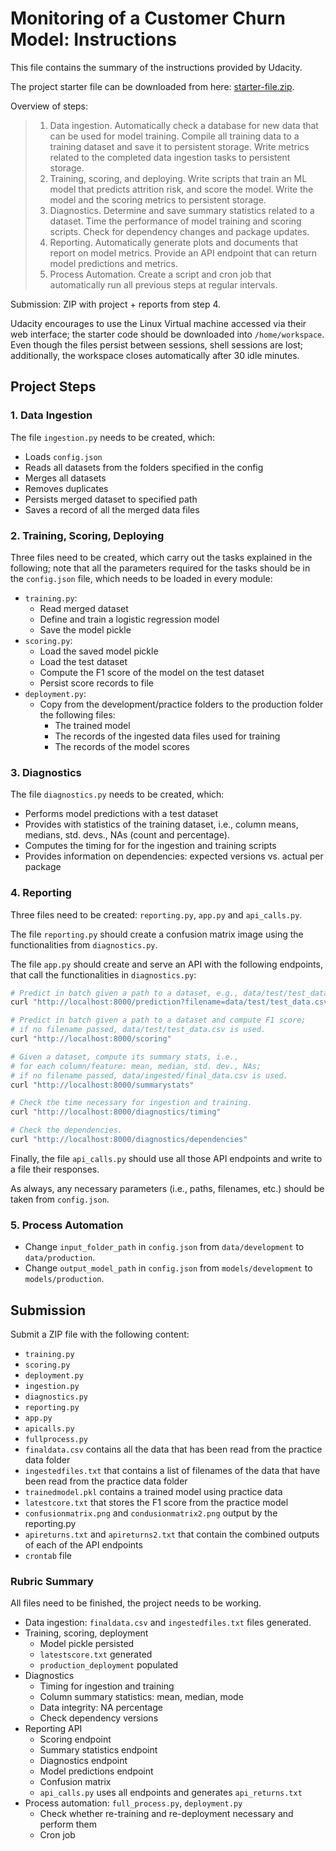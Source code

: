 # Monitoring of a Customer Churn Model: Instructions

This file contains the summary of the instructions provided by Udacity.

The project starter file can be downloaded from here: [starter-file.zip](https://video.udacity-data.com/topher/2021/March/60412fe6_starter-file/starter-file.zip).

Overview of steps:

> 1. Data ingestion. Automatically check a database for new data that can be used for model training. Compile all training data to a training dataset and save it to persistent storage. Write metrics related to the completed data ingestion tasks to persistent storage.
> 2. Training, scoring, and deploying. Write scripts that train an ML model that predicts attrition risk, and score the model. Write the model and the scoring metrics to persistent storage.
> 3. Diagnostics. Determine and save summary statistics related to a dataset. Time the performance of model training and scoring scripts. Check for dependency changes and package updates.
> 4. Reporting. Automatically generate plots and documents that report on model metrics. Provide an API endpoint that can return model predictions and metrics.
> 5. Process Automation. Create a script and cron job that automatically run all previous steps at regular intervals.

Submission: ZIP with project + reports from step 4.

Udacity encourages to use the Linux Virtual machine accessed via their web interface; the starter code should be downloaded into `/home/workspace`. Even though the files persist between sessions, shell sessions are lost; additionally, the workspace closes automatically after 30 idle minutes.

## Project Steps

### 1. Data Ingestion

The file `ingestion.py` needs to be created, which:

- Loads `config.json`
- Reads all datasets from the folders specified in the config
- Merges all datasets
- Removes duplicates
- Persists merged dataset to specified path
- Saves a record of all the merged data files

### 2. Training, Scoring, Deploying

Three files need to be created, which carry out the tasks explained in the following; note that all the parameters required for the tasks should be in the `config.json` file, which needs to be loaded in every module:

- `training.py`:
  - Read merged dataset
  - Define and train a logistic regression model
  - Save the model pickle
- `scoring.py`:
  - Load the saved model pickle
  - Load the test dataset
  - Compute the F1 score of the model on the test dataset
  - Persist score records to file
- `deployment.py`:
  - Copy from the development/practice folders to the production folder the following files:
    - The trained model
    - The records of the ingested data files used for training
    - The records of the model scores

### 3. Diagnostics

The file `diagnostics.py` needs to be created, which:

- Performs model predictions with a test dataset
- Provides with statistics of the training dataset, i.e., column means, medians, std. devs., NAs (count and percentage).
- Computes the timing for for the ingestion and training scripts
- Provides information on dependencies: expected versions vs. actual per package

### 4. Reporting

Three files need to be created: `reporting.py`, `app.py` and `api_calls.py`.

The file `reporting.py` should create a confusion matrix image using the functionalities from `diagnostics.py`.

The file `app.py` should create and serve an API with the following endpoints, that call the functionalities in `diagnostics.py`:

```bash
# Predict in batch given a path to a dataset, e.g., data/test/test_data.csv
curl "http://localhost:8000/prediction?filename=data/test/test_data.csv"

# Predict in batch given a path to a dataset and compute F1 score; 
# if no filename passed, data/test/test_data.csv is used.
curl "http://localhost:8000/scoring"

# Given a dataset, compute its summary stats, i.e.,
# for each column/feature: mean, median, std. dev., NAs;
# if no filename passed, data/ingested/final_data.csv is used.
curl "http://localhost:8000/summarystats"

# Check the time necessary for ingestion and training.
curl "http://localhost:8000/diagnostics/timing"

# Check the dependencies.
curl "http://localhost:8000/diagnostics/dependencies"
```

Finally, the file `api_calls.py` should use all those API endpoints and write to a file their responses.

As always, any necessary parameters (i.e., paths, filenames, etc.) should be taken from `config.json`.

### 5. Process Automation

- Change `input_folder_path` in `config.json` from `data/development` to `data/production`.
- Change `output_model_path` in `config.json` from `models/development` to `models/production`.


## Submission

Submit a ZIP file with the following content:

- `training.py`
- `scoring.py`
- `deployment.py`
- `ingestion.py`
- `diagnostics.py`
- `reporting.py`
- `app.py`
- `apicalls.py`
- `fullprocess.py`
- `finaldata.csv` contains all the data that has been read from the practice data folder
- `ingestedfiles.txt` that contains a list of filenames of the data that have been read from the practice data folder
- `trainedmodel.pkl` contains a trained model using practice data
- `latestcore.txt` that stores the F1 score from the practice model
- `confusionmatrix.png` and `condusionmatrix2.png` output by the reporting.py
- `apireturns.txt` and `apireturns2.txt` that contain the combined outputs of each of the API endpoints
- `crontab` file

### Rubric Summary

All files need to be finished, the project needs to be working.

- Data ingestion: `finaldata.csv` and `ingestedfiles.txt` files generated.
- Training, scoring, deployment
  - Model pickle persisted
  - `latestscore.txt` generated
  - `production_deployment` populated
- Diagnostics
  - Timing for ingestion and training
  - Column summary statistics: mean, median, mode
  - Data integrity: NA percentage
  - Check dependency versions
- Reporting API
  - Scoring endpoint
  - Summary statistics endpoint
  - Diagnostics endpoint
  - Model predictions endpoint
  - Confusion matrix
  - `api_calls.py` uses all endpoints and generates `api_returns.txt`
- Process automation: `full_process.py`, `deployment.py`
  - Check whether re-training and re-deployment necessary and perform them
  - Cron job